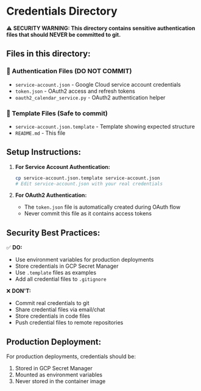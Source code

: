 # Credentials Directory

⚠️ **SECURITY WARNING: This directory contains sensitive authentication files that should NEVER be committed to git.**

## Files in this directory:

### 🔐 Authentication Files (DO NOT COMMIT)
- `service-account.json` - Google Cloud service account credentials
- `token.json` - OAuth2 access and refresh tokens
- `oauth2_calendar_service.py` - OAuth2 authentication helper

### 📝 Template Files (Safe to commit)
- `service-account.json.template` - Template showing expected structure
- `README.md` - This file

## Setup Instructions:

1. **For Service Account Authentication:**
   ```bash
   cp service-account.json.template service-account.json
   # Edit service-account.json with your real credentials
   ```

2. **For OAuth2 Authentication:**
   - The `token.json` file is automatically created during OAuth flow
   - Never commit this file as it contains access tokens

## Security Best Practices:

✅ **DO:**
- Use environment variables for production deployments
- Store credentials in GCP Secret Manager
- Use `.template` files as examples
- Add all credential files to `.gitignore`

❌ **DON'T:**
- Commit real credentials to git
- Share credential files via email/chat
- Store credentials in code files
- Push credential files to remote repositories

## Production Deployment:

For production deployments, credentials should be:
1. Stored in GCP Secret Manager
2. Mounted as environment variables
3. Never stored in the container image 
